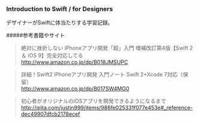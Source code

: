 ### Introduction to Swift / for Designers

デザイナーがSwiftに体当たりする学習記録。

#####参考書籍やサイト
>絶対に挫折しない iPhoneアプリ開発「超」入門 増補改訂第4版【Swift 2 ＆ iOS 9】完全対応してる  
<http://www.amazon.co.jp/dp/B018JMSUPC>

>詳細！Swift2 iPhoneアプリ開発 入門ノート Swift 2+Xcode 7対応（保留）  
<http://www.amazon.co.jp/dp/B017SW4MG0>

>初心者がオリジナルのiOSアプリを開発できるようになるまで 
<http://qiita.com/justin999/items/986fe025331f077e453e#_reference-dec49907dfcb2178ecef>

